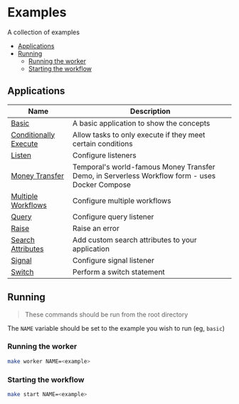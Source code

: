 # Examples

A collection of examples

<!-- toc -->

* [Applications](#applications)
* [Running](#running)
  * [Running the worker](#running-the-worker)
  * [Starting the workflow](#starting-the-workflow)

<!-- Regenerate with "pre-commit run -a markdown-toc" -->

<!-- tocstop -->

## Applications

| Name | Description |
| --- | --- |
| [Basic](./basic/) | A basic application to show the concepts |
| [Conditionally Execute](./conditionally-execute/) | Allow tasks to only execute if they meet certain conditions |
| [Listen](./listen/) | Configure listeners |
| [Money Transfer](./money-transfer/) | Temporal's world-famous Money Transfer Demo, in Serverless Workflow form - uses Docker Compose |
| [Multiple Workflows](./multiple-workflows/) | Configure multiple workflows |
| [Query](./query/) | Configure query listener |
| [Raise](./raise/) | Raise an error |
| [Search Attributes](./search-attributes//) | Add custom search attributes to your application |
| [Signal](./signal/) | Configure signal listener |
| [Switch](./switch/) |Perform a switch statement |

## Running

> These commands should be run from the root directory

The `NAME` variable should be set to the example you wish to run (eg, `basic`)

### Running the worker

```sh
make worker NAME=<example>
```

### Starting the workflow

```sh
make start NAME=<example>
```

